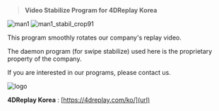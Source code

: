 >**Video Stabilize Program for 4DReplay Korea**


![man1](https://user-images.githubusercontent.com/90448406/195235755-bd90b7df-614f-4cfd-b9e1-b463740f6023.gif)
    ![man1_stabil_crop91](https://user-images.githubusercontent.com/90448406/195235679-70321eeb-19c0-4796-81b3-bb584fbc720d.gif)




This program smoothly rotates our company's replay video.

The daemon program (for swipe stabilize) used here is the proprietary property of the company.

If you are interested in our programs, please contact us.











![logo](https://user-images.githubusercontent.com/90448406/195233392-ba7f1528-80d5-4ff3-aa67-1940c0d15a31.png)

**4DReplay Korea** : [https://4dreplay.com/ko/](url)

